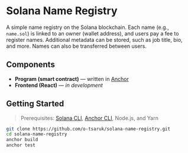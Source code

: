 # Solana Name Registry

A simple name registry on the Solana blockchain. Each name (e.g., `name.sol`) is linked to an owner (wallet address), and users pay a fee to register names. Additional metadata can be stored, such as job title, bio, and more. Names can also be transferred between users.

## Components

- **Program (smart contract)** — written in [Anchor](https://book.anchor-lang.com/)
- **Frontend (React)** — *in development*

## Getting Started

> Prerequisites: [Solana CLI](https://solana.com/docs/intro/installation#install-the-solana-cli), [Anchor CLI](https://solana.com/docs/intro/installation#install-anchor-cli), Node.js, and Yarn

```bash
git clone https://github.com/o-tsaruk/solana-name-registry.git
cd solana-name-registry
anchor build
anchor test
```